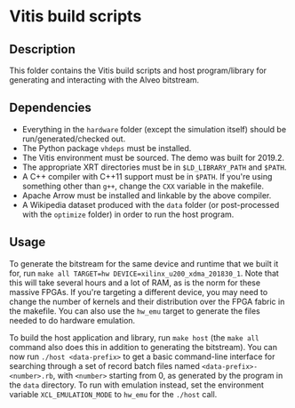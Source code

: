 Vitis build scripts
===================

Description
-----------

This folder contains the Vitis build scripts and host program/library for
generating and interacting with the Alveo bitstream.

Dependencies
------------

 - Everything in the `hardware` folder (except the simulation itself) should be
   run/generated/checked out.
 - The Python package `vhdeps` must be installed.
 - The Vitis environment must be sourced. The demo was built for 2019.2.
 - The appropriate XRT directories must be in `$LD_LIBRARY_PATH` and `$PATH`.
 - A C++ compiler with C++11 support must be in `$PATH`. If you're using
   something other than `g++`, change the `CXX` variable in the makefile.
 - Apache Arrow must be installed and linkable by the above compiler.
 - A Wikipedia dataset produced with the `data` folder (or post-processed with
   the `optimize` folder) in order to run the host program.

Usage
-----

To generate the bitstream for the same device and runtime that we built it for,
run `make all TARGET=hw DEVICE=xilinx_u200_xdma_201830_1`. Note that this will
take several hours and a lot of RAM, as is the norm for these massive FPGAs.
If you're targeting a different device, you may need to change the number of
kernels and their distribution over the FPGA fabric in the makefile. You can
also use the `hw_emu` target to generate the files needed to do hardware
emulation.

To build the host application and library, run `make host` (the `make all`
command also does this in addition to generating the bitstream). You can now
run `./host <data-prefix>` to get a basic command-line interface for searching
through a set of record batch files named `<data-prefix>-<number>.rb`, with
`<number>` starting from 0, as generated by the program in the `data`
directory. To run with emulation instead, set the environment variable
`XCL_EMULATION_MODE` to `hw_emu` for the `./host` call.
